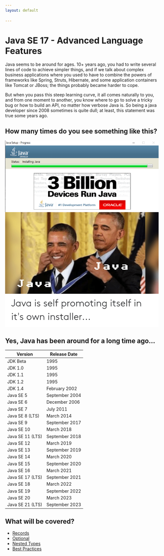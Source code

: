 ```yaml
---
layout: default

---
```


# Java SE 17 - Advanced Language Features

Java seems to be around for ages. 10+ years ago, you had to write several lines of code to achieve simpler things, 
and if we talk about complex business applications where you used to have to combine the powers of 
frameworks like Spring, Struts, Hibernate, and some application containers like Tomcat or JBoss; the things probably 
became harder to cope.

But when you pass this steep learning curve, it all comes naturally to you, and from one moment to another, 
you know where to go to solve a tricky bug or how to build an API, no matter how verbose Java is. So being a 
java developer since 2008 sometimes is quite dull; at least, this statement was true some years ago.

## How many times do you see something like this?

![3 Billions](docs/images/ebillion.png)

## Yes, Java has been around for a long time ago...

| Version          | Release Date    |
|------------------|-----------------|
| JDK Beta         | 1995            |
| JDK 1.0          | 1995            |
| JDK 1.1          | 1995            |
| JDK 1.2          | 1995            |
| JDK 1.4          | February 2002   |
| Java SE 5        | September 2004  |
| Java SE 6        | December 2006   |
| Java SE 7        | July 2011       |
| Java SE 8  (LTS) | March 2014      |
| Java SE 9        | September  2017 |
| Java SE 10       | March 2018      |
| Java SE 11 (LTS) | September  2018 |
| Java SE 12       | March 2019      |
| Java SE 13       | September  2019 |
| Java SE 14       | March 2020      |
| Java SE 15       | September  2020 |
| Java SE 16       | March 2021      |
| Java SE 17 (LTS) | September  2021 |
| Java SE 18       | March 2022      |
| Java SE 19       | September  2022 |
| Java SE 20       | March 2023      |
| Java SE 21 (LTS) | September  2023 |

## What will be covered?

- [Records](./docs/records.md)
- [Optional](./docs/optional.md)
- [Nested Types](./docs/nested-types.md)
- [Best Practices](./docs/best-practices.md)
